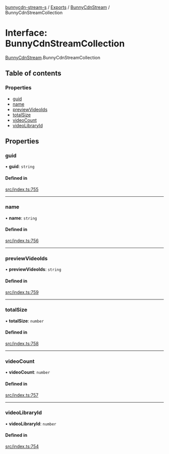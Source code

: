[bunnycdn-stream-s](../README.md) / [Exports](../modules.md) / [BunnyCdnStream](../modules/BunnyCdnStream.md) / BunnyCdnStreamCollection

# Interface: BunnyCdnStreamCollection

[BunnyCdnStream](../modules/BunnyCdnStream.md).BunnyCdnStreamCollection

## Table of contents

### Properties

- [guid](BunnyCdnStream.BunnyCdnStreamCollection.md#guid)
- [name](BunnyCdnStream.BunnyCdnStreamCollection.md#name)
- [previewVideoIds](BunnyCdnStream.BunnyCdnStreamCollection.md#previewvideoids)
- [totalSize](BunnyCdnStream.BunnyCdnStreamCollection.md#totalsize)
- [videoCount](BunnyCdnStream.BunnyCdnStreamCollection.md#videocount)
- [videoLibraryId](BunnyCdnStream.BunnyCdnStreamCollection.md#videolibraryid)

## Properties

### guid

• **guid**: `string`

#### Defined in

[src/index.ts:755](https://github.com/Sterrenhemel/bunnycdn-stream/blob/8ddf88a/src/index.ts#L755)

___

### name

• **name**: `string`

#### Defined in

[src/index.ts:756](https://github.com/Sterrenhemel/bunnycdn-stream/blob/8ddf88a/src/index.ts#L756)

___

### previewVideoIds

• **previewVideoIds**: `string`

#### Defined in

[src/index.ts:759](https://github.com/Sterrenhemel/bunnycdn-stream/blob/8ddf88a/src/index.ts#L759)

___

### totalSize

• **totalSize**: `number`

#### Defined in

[src/index.ts:758](https://github.com/Sterrenhemel/bunnycdn-stream/blob/8ddf88a/src/index.ts#L758)

___

### videoCount

• **videoCount**: `number`

#### Defined in

[src/index.ts:757](https://github.com/Sterrenhemel/bunnycdn-stream/blob/8ddf88a/src/index.ts#L757)

___

### videoLibraryId

• **videoLibraryId**: `number`

#### Defined in

[src/index.ts:754](https://github.com/Sterrenhemel/bunnycdn-stream/blob/8ddf88a/src/index.ts#L754)
